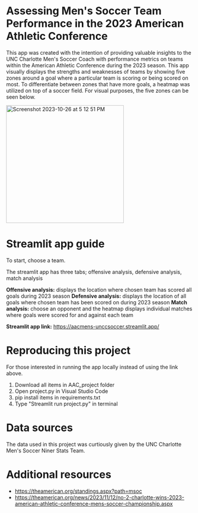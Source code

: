 # Assessing Men's Soccer Team Performance in the 2023 American Athletic Conference


This app was created with the intention of providing valuable insights to the UNC Charlotte Men's Soccer Coach with performance metrics on teams within the American Athletic Conference during the 2023 season. This app visually displays the strengths and weaknesses of teams by showing five zones around a goal where a particular team is scoring or being scored on most. To differentiate between zones that have more goals, a heatmap was utilized on top of a soccer field. For visual purposes, the five zones can be seen below.


<img width="317" alt="Screenshot 2023-10-26 at 5 12 51 PM" src="https://github.com/real-time-analytic/AAC_Mens_Soccer/assets/149093634/1477f113-bf19-45da-907b-0056a2207fed">



# Streamlit app guide


To start, choose a team.

The streamlit app has three tabs; offensive analysis, defensive analysis, match analysis

**Offensive analysis:** displays the location where chosen team has scored all goals during 2023 season
**Defensive analysis:** displays the location of all goals where chosen team has been scored on during 2023 season 
**Match analysis:** choose an opponent and the heatmap displays individual matches where goals were scored for and against each team

**Streamlit app link:** https://aacmens-unccsoccer.streamlit.app/ 


# Reproducing this project


For those interested in running the app locally instead of using the link above.

1. Download all items in AAC_project folder
2. Open project.py in Visual Studio Code
3. pip install items in requirements.txt 
4. Type "Streamlit run project.py" in terminal


# Data sources


The data used in this project was curtiously given by the UNC Charlotte Men's Soccer Niner Stats Team.


# Additional resources


- https://theamerican.org/standings.aspx?path=msoc
- https://theamerican.org/news/2023/11/12/no-2-charlotte-wins-2023-american-athletic-conference-mens-soccer-championship.aspx

